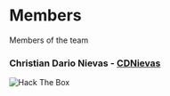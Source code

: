 # Members
Members of the team

### Christian Dario Nievas - [CDNievas](https://www.github.com/CDNievas)
<img src="https://www.hackthebox.eu/badge/image/188662" alt="Hack The Box">
